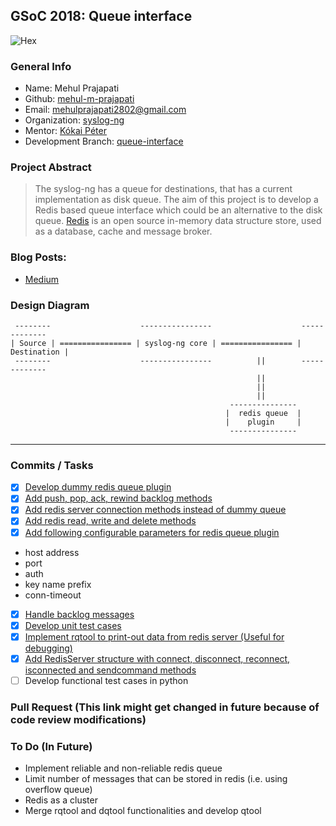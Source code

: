 ## GSoC 2018: Queue interface
![Hex](https://img.shields.io/badge/gsoc-syslog--ng-blue.svg)

### General Info
- Name: Mehul Prajapati
- Github: [mehul-m-prajapati](https://github.com/mehul-m-prajapati)
- Email: mehulprajapati2802@gmail.com
- Organization: [syslog-ng](https://github.com/balabit/syslog-ng)
- Mentor: [Kókai Péter](https://github.com/Kokan)
- Development Branch: [queue-interface](https://github.com/mehul-m-prajapati/syslog-ng/tree/queue-interface)

### Project Abstract
> The syslog-ng has a queue for destinations, that has a current implementation as disk queue. The aim of this project is to develop a Redis based queue interface which could be an alternative to the disk queue.
> [Redis](https://github.com/antirez/redis) is an open source in-memory data structure store, used as a database, cache and message broker.

### Blog Posts:
- [Medium](https://medium.com/@Mehul2802/compiling-syslog-ng-source-code-on-ubuntu-16-04-9bd93ecf02ef)

### Design Diagram
```
 --------                    ----------------                    -------------
| Source | ================ | syslog-ng core | ================ | Destination | 
 --------                    ----------------          ||        -------------
                                                       ||
                                                       ||
                                                       ||
                                                 ---------------      
                                                |  redis queue  |
                                                |    plugin     |
                                                 ---------------
```                          
---
### Commits / Tasks
- [X] [Develop dummy redis queue plugin](https://github.com/mehul-m-prajapati/syslog-ng/commit/f450a498dbf71d8f274047b5ee88830a664e0425)
- [X] [Add push, pop, ack, rewind backlog methods](https://github.com/mehul-m-prajapati/syslog-ng/commit/f450a498dbf71d8f274047b5ee88830a664e0425)
- [X] [Add redis server connection methods instead of dummy queue](https://github.com/mehul-m-prajapati/syslog-ng/commit/aa4d15e52a74d562a5ae32bd10b6904759809111)
- [X] [Add redis read, write and delete methods](https://github.com/mehul-m-prajapati/syslog-ng/commit/d27ef47669bcfa45e47c3b838921c0721fabbcbb)
- [X] [Add following configurable parameters for redis queue plugin](https://github.com/mehul-m-prajapati/syslog-ng/commit/0ef82502f218a16ce891301611d653b9b9ca9820)
* host address
* port
* auth
* key name prefix
* conn-timeout
- [X] [Handle backlog messages](https://github.com/mehul-m-prajapati/syslog-ng/commit/eac566f3417987b33dc9fd20423ab978890719cb)
- [X] [Develop unit test cases](https://github.com/mehul-m-prajapati/syslog-ng/commit/24121a18798004e6696b65ad7624ddb86284997d)
- [X] [Implement rqtool to print-out data from redis server (Useful for debugging)](https://github.com/mehul-m-prajapati/syslog-ng/commit/62666321c48464057ca9dbac4f3008d9d6900a98)
- [X] [Add RedisServer structure with connect, disconnect, reconnect, isconnected and sendcommand methods](https://github.com/mehul-m-prajapati/syslog-ng/commit/1859d07733060703c87e6a38f299ceae8462ca3a)
- [ ] Develop functional test cases in python

### Pull Request (This link might get changed in future because of code review modifications)


### To Do (In Future)
- Implement reliable and non-reliable redis queue
- Limit number of messages that can be stored in redis (i.e. using overflow queue)
- Redis as a cluster
- Merge rqtool and dqtool functionalities and develop qtool
